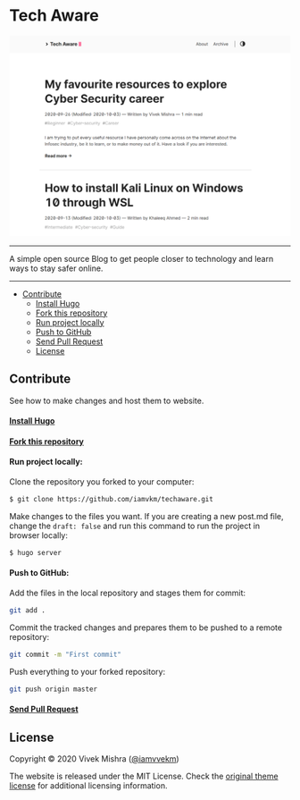 # Tech Aware

![image](/static/img/homepage.png)

---

A simple open source Blog to get people closer to technology and learn ways to stay safer online.

---

- [Contribute](#hello-friend)
  - [Install Hugo](#install-hugo)
  - [Fork this repository](#fork-repo)
  - [Run project locally](#run-locally)
  - [Push to GitHub](#push-to-fork)
  - [Send Pull Request](#pull-request)
  - [License](#license)

## Contribute

See how to make changes and host them to website.

#### [Install Hugo](https://gohugo.io/getting-started/installing/)

#### [Fork this repository](https://docs.github.com/en/free-pro-team@latest/github/getting-started-with-github/fork-a-repo)

#### Run project locally:

Clone the repository you forked to your computer:

```bash
$ git clone https://github.com/iamvkm/techaware.git
```

Make changes to the files you want. If you are creating a new post.md file, change the `draft: false` and run this command to run the project in browser locally:

```bash
$ hugo server
```

#### Push to GitHub:

Add the files in the local repository and stages them for commit:

```bash
git add .
```

Commit the tracked changes and prepares them to be pushed to a remote repository:

```bash
git commit -m "First commit"
```

Push everything to your forked repository:

```bash
git push origin master
```

#### [Send Pull Request](https://docs.github.com/en/free-pro-team@latest/github/collaborating-with-issues-and-pull-requests/creating-a-pull-request)

## License

Copyright © 2020 Vivek Mishra ([@iamvvekm](https://twitter.com/iamvvekm))

The website is released under the MIT License. Check the [original theme license](https://github.com/iamvkm/techaware/blob/master/LICENSE.md) for additional licensing information.
